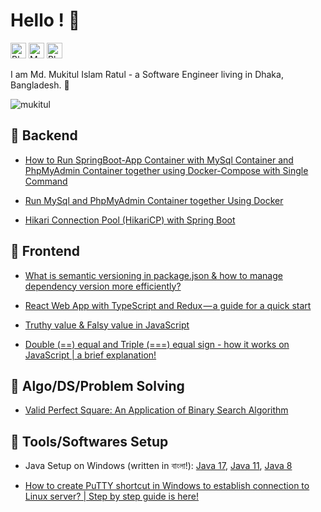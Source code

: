 # Hello ! 🥖

[<img src="https://img.shields.io/twitter/url?label=LinkedIn&logo=linkedin&style=social&url=https%3A%2F%2Fwww.linkedin.com%2Fin%2Fmd-mukitul-islam-140204076" alt="Blogger logo" title="My Blog" height="25" />](https://www.linkedin.com/in/md-mukitul-islam-140204076/)
[<img src="https://img.shields.io/twitter/url?label=Medium&logo=medium&style=social&url=https%3A%2F%2Fmedium.com%2F%40mukitulislamratul%2F" alt="Medium logo" title="My Medium" height="25" />](https://medium.com/@mukitulislamratul)
[<img src="https://img.shields.io/twitter/url?label=Blogger&logo=blogger&style=social&url=https%3A%2F%2Fmukitul-islam.blogspot.com%2F" alt="Blogger logo" title="My Blog" height="25" />](https://mukitul-islam.blogspot.com/)

I am Md. Mukitul Islam Ratul - a Software Engineer living in Dhaka, Bangladesh. 🥐

<p align="left"> <img src="https://komarev.com/ghpvc/?username=mukitul&label=Profile%20views&color=0e75b6&style=flat" alt="mukitul" /> </p>

## 📖 Backend
- [How to Run SpringBoot-App Container with MySql Container and PhpMyAdmin Container together using Docker-Compose with Single Command](https://medium.com/@mukitulislamratul/how-to-run-springboot-app-container-with-mysql-container-and-phpmyadmin-container-together-using-76b36e1ae283)

- [Run MySql and PhpMyAdmin Container together Using Docker](https://medium.com/@mukitulislamratul/run-mysql-and-phpmyadmin-container-together-using-docker-e9931ba46c80)

- [Hikari Connection Pool (HikariCP) with Spring Boot](https://mukitul-islam.blogspot.com/2022/09/hikari-connection-pool-hikaricp-with.html)

## 📖 Frontend
- [What is semantic versioning in package.json & how to manage dependency version more efficiently?](https://medium.com/@mukitulislamratul/what-is-semantic-versioning-in-package-json-how-to-manage-dependency-version-more-efficiently-40c3fac5972c)

- [React Web App with TypeScript and Redux — a guide for a quick start](https://medium.com/@mukitulislamratul/react-web-app-with-typescript-and-redux-a-guide-for-a-quick-start-9d9fb7309c8)

- [Truthy value & Falsy value in JavaScript](https://mukitul-islam.blogspot.com/2022/08/truthy-value-falsy-value-in-javascript.html)

- [Double (==) equal and Triple (===) equal sign - how it works on JavaScript | a brief explanation!](https://mukitul-islam.blogspot.com/2022/07/double-equal-and-triple-equal-sign-how.html)


## 📖 Algo/DS/Problem Solving
- [Valid Perfect Square: An Application of Binary Search Algorithm](https://medium.com/swlh/valid-perfect-square-an-application-of-binary-search-algorithm-810f8c56b6cb)


## 📖 Tools/Softwares Setup
- Java Setup on Windows (written in বাংলা!): [Java 17](https://mukitul-islam.blogspot.com/2022/09/jdk-17-installation-guide-javajdk-how.html), [Java 11](https://mukitul-islam.blogspot.com/2022/09/javajdk-complete-guide-on-jdk-11.html), [Java 8](https://mukitul-islam.blogspot.com/2022/09/javajdk-jdk-8-installation-guide.html)

- [How to create PuTTY shortcut in Windows to establish connection to Linux server? | Step by step guide is here!](https://mukitul-islam.blogspot.com/2022/07/how-to-create-putty-shortcut-in-windows.html)

<!--
**mukitul/mukitul** is a ✨ _special_ ✨ repository because its `README.md` (this file) appears on your GitHub profile.

Here are some ideas to get you started:

- 🔭 I’m currently working on ...
- 🌱 I’m currently learning ...
- 👯 I’m looking to collaborate on ...
- 🤔 I’m looking for help with ...
- 💬 Ask me about ...
- 📫 How to reach me: ...
- 😄 Pronouns: ...
- ⚡ Fun fact: ...
-->

